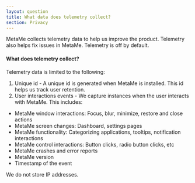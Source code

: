 ```yaml
---
layout: question
title: What data does telemetry collect?
section: Privacy
---
```


MetaMe collects telemetry data to help us improve the product. Telemetry also helps fix issues in MetaMe. 
Telemetry is off by default.

#### What does telemetry collect?
Telemetry data is limited to the following:

1. Unique id - A unique id is generated when MetaMe is installed. This id helps us track user retention.
2. User interactions events - We capture instances when the user interacts with MetaMe. This includes:
  - MetaMe window interactions: Focus, blur, minimize, restore and close actions
  - MetaMe screen changes: Dashboard, settings pages
  - MetaMe functionality: Categorizing applications, tooltips, notification interactions 
  - MetaMe control interactions: Button clicks, radio button clicks, etc
  - MetaMe crashes and error reports
  - MetaMe version
  - Timestamp of the event

We do not store IP addresses. 